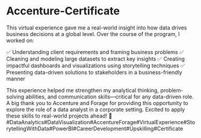 # Accenture-Certificate
This virtual experience gave me a real-world insight into how data drives business decisions at a global level. Over the course of the program, 
I worked on: 

✅️ Understanding client requirements and framing business problems
✅️ Cleaning and modeling large datasets to extract key insights
✅️ Creating impactful dashboards and visualizations using storytelling techniques
✅️ Presenting data-driven solutions to stakeholders in a business-friendly manner

This experience helped me strengthen my analytical thinking, problem-solving abilities, and communication skills—critical for any data-driven role.
A big thank you to Accenture and Forage for providing this opportunity to explore the role of a data analyst in a corporate setting.
Excited to apply these skills to real-world projects ahead! 🚀
#DataAnalytics#DataVisualization#AccentureForage#VirtualExperience#StorytellingWithData#PowerBI#CareerDevelopment#Upskilling#Certificate
